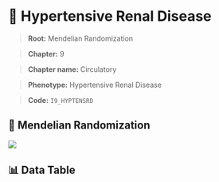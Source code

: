 # 🧪 Hypertensive Renal Disease

> **Root:** Mendelian Randomization

> **Chapter:** 9  

> **Chapter name:** Circulatory

> **Phenotype:** Hypertensive Renal Disease  

> **Code:** `I9_HYPTENSRD`

## 🧬 Mendelian Randomization  

<img src="/MR/Figures/Forward/I9_HYPTENSRD.png"/>

## 📊 Data Table

<CsvTableMRF src="/MR/Data/Forward/I9_HYPTENSRD.csv"/>
